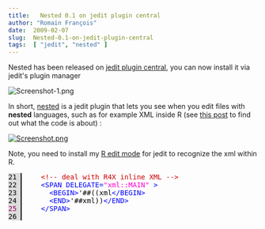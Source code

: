 ```yaml
---
title:   Nested 0.1 on jedit plugin central
author: "Romain François"
date:  2009-02-07
slug:  Nested-0.1-on-jedit-plugin-central
tags:  [ "jedit", "nested" ]
---
```

<div class="post-content">
<p>Nested has been released on <a href="http://plugins.jedit.org/plugins/?Nested">jedit plugin central</a>, you can now install it via jedit's plugin manager</p>

<img src="/public/posts/nested/Screenshot-1.png" alt="Screenshot-1.png" style="margin: 0 auto; display: block;" title="Screenshot-1.png, fév. 2009"><p>In short, <a href="/index.php?post/2009/02/02/Nested%3A-new-jedit-plugin">nested</a> is a jedit plugin that lets you see when you edit files with <strong>nested</strong> languages, such as for example XML inside R (see <a href="/index.php?post/2009/02/06/Tag-cloud-for-the-R-Graph-Gallery">this post</a> to find out what the code is about) :</p>

<a href="/public/posts/nested/Screenshot.png"><img src="/public/posts/nested/Screenshot_m.jpg" alt="Screenshot.png" style="margin: 0 auto; display: block;" title="Screenshot.png, fév. 2009"></a>

<p>Note, you need to install my <a href="/public/modes/r.xml">R edit mode</a> for jedit to recognize the xml within R.</p>

<pre><font color="#000000"><span style="background:#dbdbdb; border-right:solid 2px black; margin-right:5px; "><font color="#000000">21 </font></span>    <font color="#cc0000">&lt;!--</font><font color="#cc0000"> </font><font color="#cc0000">deal</font><font color="#cc0000"> </font><font color="#cc0000">with</font><font color="#cc0000"> </font><font color="#cc0000">R4X</font><font color="#cc0000"> </font><font color="#cc0000">inline</font><font color="#cc0000"> </font><font color="#cc0000">XML</font><font color="#cc0000"> </font><font color="#cc0000">--&gt;</font>
<span style="background:#dbdbdb; border-right:solid 2px black; margin-right:5px; "><font color="#000000">22 </font></span>    <font color="#0000ff">&lt;</font><font color="#0000ff">SPAN</font><font color="#0000ff"> </font><font color="#0000ff">DELEGATE</font><font color="#0000ff">=</font><font color="#ff00cc">"</font><font color="#ff00cc">xml::MAIN</font><font color="#ff00cc">"</font><font color="#0000ff"> </font><font color="#0000ff">&gt;</font>
<span style="background:#dbdbdb; border-right:solid 2px black; margin-right:5px; "><font color="#000000">23 </font></span>      <font color="#0000ff">&lt;</font><font color="#0000ff">BEGIN</font><font color="#0000ff">&gt;</font>'##((xml<font color="#0000ff">&lt;</font><font color="#0000ff">/</font><font color="#0000ff">BEGIN</font><font color="#0000ff">&gt;</font>
<span style="background:#dbdbdb; border-right:solid 2px black; margin-right:5px; "><font color="#000000">24 </font></span>      <font color="#0000ff">&lt;</font><font color="#0000ff">END</font><font color="#0000ff">&gt;</font>'##xml))<font color="#0000ff">&lt;</font><font color="#0000ff">/</font><font color="#0000ff">END</font><font color="#0000ff">&gt;</font>
<span style="background:#dbdbdb; border-right:solid 2px black; margin-right:5px; "><font color="#990066">25 </font></span>    <font color="#0000ff">&lt;</font><font color="#0000ff">/</font><font color="#0000ff">SPAN</font><font color="#0000ff">&gt;</font> 
<span style="background:#dbdbdb; border-right:solid 2px black; margin-right:5px; "><font color="#000000">26 </font></span> 
</font></pre>
</div>
